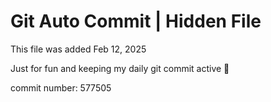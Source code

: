 # Git Auto Commit | Hidden File

This file was added Feb 12, 2025

Just for fun and keeping my daily git commit active 🤪

commit number: 577505
